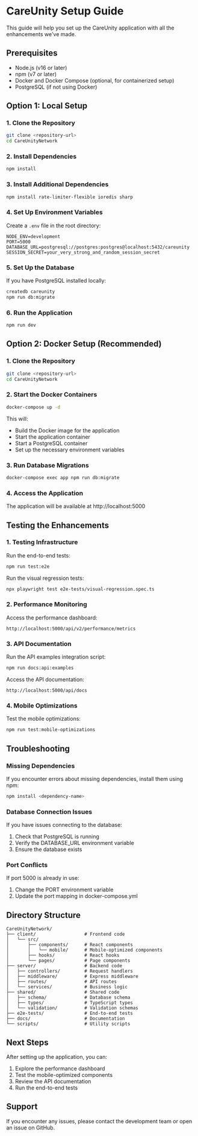 # CareUnity Setup Guide

This guide will help you set up the CareUnity application with all the enhancements we've made.

## Prerequisites

- Node.js (v16 or later)
- npm (v7 or later)
- Docker and Docker Compose (optional, for containerized setup)
- PostgreSQL (if not using Docker)

## Option 1: Local Setup

### 1. Clone the Repository

```bash
git clone <repository-url>
cd CareUnityNetwork
```

### 2. Install Dependencies

```bash
npm install
```

### 3. Install Additional Dependencies

```bash
npm install rate-limiter-flexible ioredis sharp
```

### 4. Set Up Environment Variables

Create a `.env` file in the root directory:

```
NODE_ENV=development
PORT=5000
DATABASE_URL=postgresql://postgres:postgres@localhost:5432/careunity
SESSION_SECRET=your_very_strong_and_random_session_secret
```

### 5. Set Up the Database

If you have PostgreSQL installed locally:

```bash
createdb careunity
npm run db:migrate
```

### 6. Run the Application

```bash
npm run dev
```

## Option 2: Docker Setup (Recommended)

### 1. Clone the Repository

```bash
git clone <repository-url>
cd CareUnityNetwork
```

### 2. Start the Docker Containers

```bash
docker-compose up -d
```

This will:
- Build the Docker image for the application
- Start the application container
- Start a PostgreSQL container
- Set up the necessary environment variables

### 3. Run Database Migrations

```bash
docker-compose exec app npm run db:migrate
```

### 4. Access the Application

The application will be available at http://localhost:5000

## Testing the Enhancements

### 1. Testing Infrastructure

Run the end-to-end tests:

```bash
npm run test:e2e
```

Run the visual regression tests:

```bash
npx playwright test e2e-tests/visual-regression.spec.ts
```

### 2. Performance Monitoring

Access the performance dashboard:

```
http://localhost:5000/api/v2/performance/metrics
```

### 3. API Documentation

Run the API examples integration script:

```bash
npm run docs:api:examples
```

Access the API documentation:

```
http://localhost:5000/api/docs
```

### 4. Mobile Optimizations

Test the mobile optimizations:

```bash
npm run test:mobile-optimizations
```

## Troubleshooting

### Missing Dependencies

If you encounter errors about missing dependencies, install them using npm:

```bash
npm install <dependency-name>
```

### Database Connection Issues

If you have issues connecting to the database:

1. Check that PostgreSQL is running
2. Verify the DATABASE_URL environment variable
3. Ensure the database exists

### Port Conflicts

If port 5000 is already in use:

1. Change the PORT environment variable
2. Update the port mapping in docker-compose.yml

## Directory Structure

```
CareUnityNetwork/
├── client/                  # Frontend code
│   └── src/
│       ├── components/      # React components
│       │   └── mobile/      # Mobile-optimized components
│       ├── hooks/           # React hooks
│       └── pages/           # Page components
├── server/                  # Backend code
│   ├── controllers/         # Request handlers
│   ├── middleware/          # Express middleware
│   ├── routes/              # API routes
│   └── services/            # Business logic
├── shared/                  # Shared code
│   ├── schema/              # Database schema
│   ├── types/               # TypeScript types
│   └── validation/          # Validation schemas
├── e2e-tests/               # End-to-end tests
├── docs/                    # Documentation
└── scripts/                 # Utility scripts
```

## Next Steps

After setting up the application, you can:

1. Explore the performance dashboard
2. Test the mobile-optimized components
3. Review the API documentation
4. Run the end-to-end tests

## Support

If you encounter any issues, please contact the development team or open an issue on GitHub.

